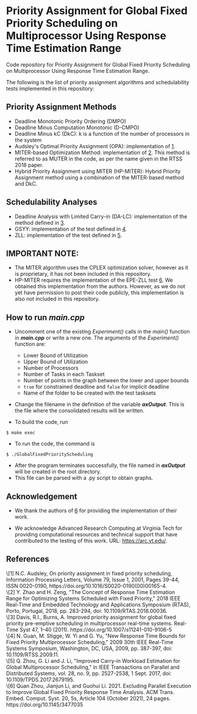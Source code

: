 # Priority Assignment for Global Fixed Priority Scheduling on Multiprocessor Using Response Time Estimation Range

Code repository for Priority Assignment for Global Fixed Priority Scheduling on Multiprocessor Using Response Time Estimation Range.

The following is the list of priority assignment algorithms and schedulability tests implemented in this repository:

## Priority Assignment Methods
- Deadline Monotonic Priority Ordering (DMPO)
- Deadline Minus Computation Monotonic (D-CMPO)
- Deadline Minus kC (DkC): k is a function of the number of processors in the system
- Audsley's Optimal Priority Assignment (OPA): implementation of [1](#OPA).
- MITER-based Optimization Method: implementation of [2](#MITER). This method is referred to as MUTER in the code, as per the name given in the RTSS 2018 paper. 
- Hybrid Priority Assignment using MITER (HP-MITER): Hybrid Priority Assignment method using a combination of the MITER-based method and DkC.


## Schedulability Analyses
- Deadline Analysis with Limited Carry-in (DA-LC): implementation of the method defined in [3](#DA-LC).
- GSYY: implementation of the test defined in [4](#GSYY).
- ZLL: implementation of the test defined in [5](#ZLL).


## **IMPORTANT NOTE:** 
- The MITER algorithm uses the CPLEX optimization solver, however as it is proprietary, it has not been included in this repository.
- HP-MITER requires the implementation of the EPE-ZLL test [6](#EPE-ZLL). We obtained this implementation from the authors. However, as we do not yet have permission to post their code publicly, this implementation is also not included in this repository. 


## How to run *main.cpp*
- Uncomment one of the existing *Experiment()* calls in the *main()* function in ***main.cpp*** or write a new one. The arguments of the *Experiment()* function are:
  - Lower Bound of Utilization
  - Upper Bound of Utilization
  - Number of Processors
  - Number of Tasks in each Taskset
  - Number of points in the graph between the lower and upper bounds
  - `true` for constrained deadline and `false` for implicit deadline
  - Name of the folder to be created with the test tasksets

- Change the filename in the definition of the variable **_axOutput_**. This is the file where the consolidated results will be written. 

- To build the code, run
```
$ make exec
```

- To run the code, the command is
```
$ ./GlobalFixedPriorityScheduling
```

- After the program terminates successfully, the file named in **_axOutput_** will be created in the root directory. 
- This file can be parsed with a .py script to obtain graphs.


## Acknowledgement

- We thank the authors of [6](#EPE-ZLL) for providing the implementation of their work.
 
- We acknowledge Advanced Research Computing at Virginia Tech for providing computational resources and technical support that have contributed to the testing of this work. URL: https://arc.vt.edu/.

## References
<div id = "OPA"></div>
\[1] N.C. Audsley, On priority assignment in fixed priority scheduling, Information Processing Letters, Volume 79, Issue 1, 2001, Pages 39-44, ISSN 0020-0190, https://doi.org/10.1016/S0020-0190(00)00165-4.

<div id = "MITER"></div>
\[2] Y. Zhao and H. Zeng, "The Concept of Response Time Estimation Range for Optimizing Systems Scheduled with Fixed Priority," 2018 IEEE Real-Time and Embedded Technology and Applications Symposium (RTAS), Porto, Portugal, 2018, pp. 283-294, doi: 10.1109/RTAS.2018.00036.

<div id = "DA-LC"></div>
\[3] Davis, R.I., Burns, A. Improved priority assignment for global fixed priority pre-emptive scheduling in multiprocessor real-time systems. Real-Time Syst 47, 1–40 (2011). https://doi.org/10.1007/s11241-010-9106-5

<div id = "GSYY"></div>
\[4] N. Guan, M. Stigge, W. Yi and G. Yu, "New Response Time Bounds for Fixed Priority Multiprocessor Scheduling," 2009 30th IEEE Real-Time Systems Symposium, Washington, DC, USA, 2009, pp. 387-397, doi: 10.1109/RTSS.2009.11.

<div id = "ZLL"></div>
\[5] Q. Zhou, G. Li and J. Li, "Improved Carry-in Workload Estimation for Global Multiprocessor Scheduling," in IEEE Transactions on Parallel and Distributed Systems, vol. 28, no. 9, pp. 2527-2538, 1 Sept. 2017, doi: 10.1109/TPDS.2017.2679195.

<div id = "EPE-ZLL"></div>
\[6] Quan Zhou, Jianjun Li, and Guohui Li. 2021. Excluding Parallel Execution to Improve Global Fixed Priority Response Time Analysis. ACM Trans. Embed. Comput. Syst. 20, 5s, Article 104 (October 2021), 24 pages. https://doi.org/10.1145/3477035
